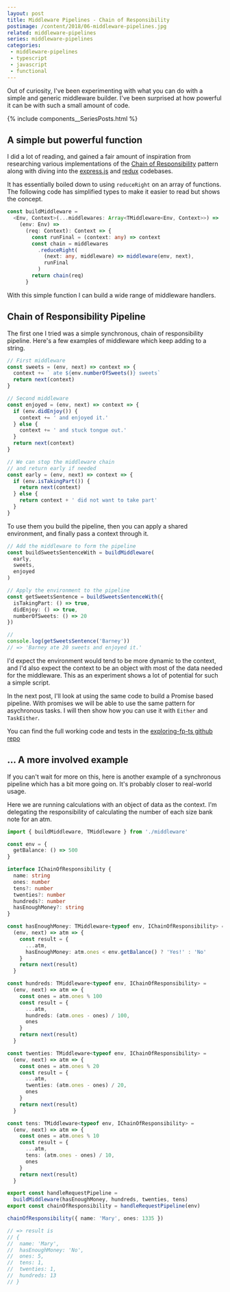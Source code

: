 ```yaml
---
layout: post
title: Middleware Pipelines - Chain of Responsibility
postimage: /content/2018/06-middleware-pipelines.jpg
related: middleware-pipelines
series: middleware-pipelines
categories:
 - middleware-pipelines
 - typescript
 - javascript
 - functional
---
```


Out of curiosity, I've been experimenting with what you can do with a simple and generic middleware builder. I've been surprised at how powerful it can be with such a small amount of code.

{% include components__SeriesPosts.html %}

## A simple but powerful function

I did a lot of reading, and gained a fair amount of inspiration from researching various implementations of the [Chain of Responsibility](https://sourcemaking.com/design_patterns/chain_of_responsibility) pattern along with diving into the [express.js](https://github.com/expressjs) and [redux](https://github.com/reduxjs) codebases.

It has essentially boiled down to using `reduceRight` on an array of functions. The following code has simplified types to make it easier to read but shows the concept.

```typescript
const buildMiddleware =
  <Env, Context>(...middlewares: Array<TMiddleware<Env, Context>>) =>
    (env: Env) =>
      (req: Context): Context => {
        const runFinal = (context: any) => context
        const chain = middlewares
          .reduceRight(
            (next: any, middleware) => middleware(env, next),
            runFinal
          )
        return chain(req)
      }
```

With this simple function I can build a wide range of middleware handlers.

## Chain of Responsibility Pipeline

The first one I tried was a simple synchronous, chain of responsibility pipeline. Here's a few examples of middleware which keep adding to a string.

```typescript
// First middleware
const sweets = (env, next) => context => {
  context += ` ate ${env.numberOfSweets()} sweets`
  return next(context)
}

// Second middleware
const enjoyed = (env, next) => context => {
  if (env.didEnjoy()) {
    context += ' and enjoyed it.'
  } else {
    context += ' and stuck tongue out.'
  }
  return next(context)
}

// We can stop the middleware chain
// and return early if needed
const early = (env, next) => context => {
  if (env.isTakingPart()) {
    return next(context)
  } else {
    return context + ' did not want to take part'
  }
}
```

To use them you build the pipeline, then you can apply a shared environment, and finally pass a context through it.

```typescript
// Add the middleware to form the pipeline
const buildSweetsSentenceWith = buildMiddleware(
  early,
  sweets,
  enjoyed
)

// Apply the environment to the pipeline
const getSweetsSentence = buildSweetsSentenceWith({
  isTakingPart: () => true,
  didEnjoy: () => true,
  numberOfSweets: () => 20
})

//
console.log(getSweetsSentence('Barney'))
// => 'Barney ate 20 sweets and enjoyed it.'
```

I'd expect the environment would tend to be more dynamic to the context, and I'd also expect the context to be an object with most of the data needed for the middleware. This as an experiment shows a lot of potential for such a simple script.

In the next post, I'll look at using the same code to build a Promise based pipeline. With promises we will be able to use the same pattern for asychronous tasks. I will then show how you can use it with `Either` and `TaskEither`.

You can find the full working code and tests in the [exploring-fp-ts github repo](https://github.com/davetayls/exploring-fp-ts-series/tree/master/src/middleware)

## ... A more involved example

If you can't wait for more on this, here is another example of a synchronous pipeline which has a bit more going on. It's probably closer to real-world usage.

Here we are running calculations with an object of data as the context. I'm delegating the responsibility of calculating the number of each size bank note for an atm.

```typescript
import { buildMiddleware, TMiddleware } from './middleware'

const env = {
  getBalance: () => 500
}

interface IChainOfResponsibility {
  name: string
  ones: number
  tens?: number
  twenties?: number
  hundreds?: number
  hasEnoughMoney?: string
}

const hasEnoughMoney: TMiddleware<typeof env, IChainOfResponsibility> =
  (env, next) => atm => {
    const result = {
      ...atm,
      hasEnoughMoney: atm.ones < env.getBalance() ? 'Yes!' : 'No'
    }
    return next(result)
  }

const hundreds: TMiddleware<typeof env, IChainOfResponsibility> =
  (env, next) => atm => {
    const ones = atm.ones % 100
    const result = {
      ...atm,
      hundreds: (atm.ones - ones) / 100,
      ones
    }
    return next(result)
  }

const twenties: TMiddleware<typeof env, IChainOfResponsibility> =
  (env, next) => atm => {
    const ones = atm.ones % 20
    const result = {
      ...atm,
      twenties: (atm.ones - ones) / 20,
      ones
    }
    return next(result)
  }

const tens: TMiddleware<typeof env, IChainOfResponsibility> =
  (env, next) => atm => {
    const ones = atm.ones % 10
    const result = {
      ...atm,
      tens: (atm.ones - ones) / 10,
      ones
    }
    return next(result)
  }

export const handleRequestPipeline =
  buildMiddleware(hasEnoughMoney, hundreds, twenties, tens)
export const chainOfResponsibility = handleRequestPipeline(env)

chainOfResponsibility({ name: 'Mary', ones: 1335 })

// => result is
// {
//  name: 'Mary',
//  hasEnoughMoney: 'No',
//  ones: 5,
//  tens: 1,
//  twenties: 1,
//  hundreds: 13
// }
```
